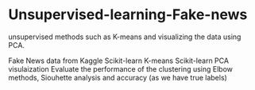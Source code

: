 # Unsupervised-learning-Fake-news

unsupervised methods such as K-means and visualizing the data using PCA.

Fake News data from Kaggle
Scikit-learn K-means
Scikit-learn PCA
visulaization
Evaluate the performance of the clustering using Elbow methods, Siouhette analysis and accuracy (as we have true labels)

